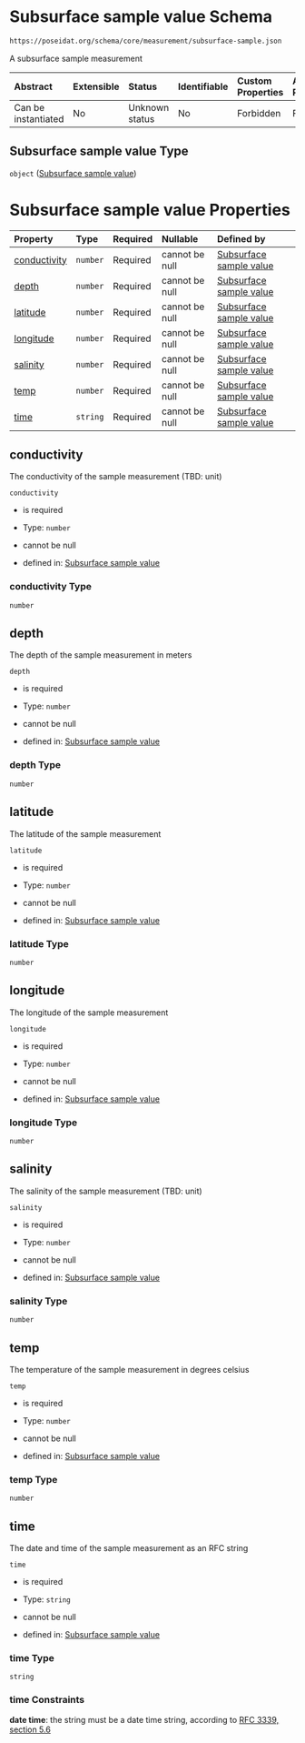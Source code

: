 # Subsurface sample value Schema

```txt
https://poseidat.org/schema/core/measurement/subsurface-sample.json
```

A subsurface sample measurement

| Abstract            | Extensible | Status         | Identifiable | Custom Properties | Additional Properties | Access Restrictions | Defined In                                                                                       |
| :------------------ | :--------- | :------------- | :----------- | :---------------- | :-------------------- | :------------------ | :----------------------------------------------------------------------------------------------- |
| Can be instantiated | No         | Unknown status | No           | Forbidden         | Forbidden             | none                | [subsurface-sample.json](schemas/core/measurement/subsurface-sample.json "open original schema") |

## Subsurface sample value Type

`object` ([Subsurface sample value](subsurface-sample.md))

# Subsurface sample value Properties

| Property                      | Type     | Required | Nullable       | Defined by                                                                                                                                                             |
| :---------------------------- | :------- | :------- | :------------- | :--------------------------------------------------------------------------------------------------------------------------------------------------------------------- |
| [conductivity](#conductivity) | `number` | Required | cannot be null | [Subsurface sample value](subsurface-sample-properties-conductivity.md "https://poseidat.org/schema/core/measurement/subsurface-sample.json#/properties/conductivity") |
| [depth](#depth)               | `number` | Required | cannot be null | [Subsurface sample value](subsurface-sample-properties-depth.md "https://poseidat.org/schema/core/measurement/subsurface-sample.json#/properties/depth")               |
| [latitude](#latitude)         | `number` | Required | cannot be null | [Subsurface sample value](subsurface-sample-properties-latitude.md "https://poseidat.org/schema/core/measurement/subsurface-sample.json#/properties/latitude")         |
| [longitude](#longitude)       | `number` | Required | cannot be null | [Subsurface sample value](subsurface-sample-properties-longitude.md "https://poseidat.org/schema/core/measurement/subsurface-sample.json#/properties/longitude")       |
| [salinity](#salinity)         | `number` | Required | cannot be null | [Subsurface sample value](subsurface-sample-properties-salinity.md "https://poseidat.org/schema/core/measurement/subsurface-sample.json#/properties/salinity")         |
| [temp](#temp)                 | `number` | Required | cannot be null | [Subsurface sample value](subsurface-sample-properties-temp.md "https://poseidat.org/schema/core/measurement/subsurface-sample.json#/properties/temp")                 |
| [time](#time)                 | `string` | Required | cannot be null | [Subsurface sample value](subsurface-sample-properties-time.md "https://poseidat.org/schema/core/measurement/subsurface-sample.json#/properties/time")                 |

## conductivity

The conductivity of the sample measurement (TBD: unit)

`conductivity`

*   is required

*   Type: `number`

*   cannot be null

*   defined in: [Subsurface sample value](subsurface-sample-properties-conductivity.md "https://poseidat.org/schema/core/measurement/subsurface-sample.json#/properties/conductivity")

### conductivity Type

`number`

## depth

The depth of the sample measurement in meters

`depth`

*   is required

*   Type: `number`

*   cannot be null

*   defined in: [Subsurface sample value](subsurface-sample-properties-depth.md "https://poseidat.org/schema/core/measurement/subsurface-sample.json#/properties/depth")

### depth Type

`number`

## latitude

The latitude of the sample measurement

`latitude`

*   is required

*   Type: `number`

*   cannot be null

*   defined in: [Subsurface sample value](subsurface-sample-properties-latitude.md "https://poseidat.org/schema/core/measurement/subsurface-sample.json#/properties/latitude")

### latitude Type

`number`

## longitude

The longitude of the sample measurement

`longitude`

*   is required

*   Type: `number`

*   cannot be null

*   defined in: [Subsurface sample value](subsurface-sample-properties-longitude.md "https://poseidat.org/schema/core/measurement/subsurface-sample.json#/properties/longitude")

### longitude Type

`number`

## salinity

The salinity of the sample measurement (TBD: unit)

`salinity`

*   is required

*   Type: `number`

*   cannot be null

*   defined in: [Subsurface sample value](subsurface-sample-properties-salinity.md "https://poseidat.org/schema/core/measurement/subsurface-sample.json#/properties/salinity")

### salinity Type

`number`

## temp

The temperature of the sample measurement in degrees celsius

`temp`

*   is required

*   Type: `number`

*   cannot be null

*   defined in: [Subsurface sample value](subsurface-sample-properties-temp.md "https://poseidat.org/schema/core/measurement/subsurface-sample.json#/properties/temp")

### temp Type

`number`

## time

The date and time of the sample measurement as an RFC string

`time`

*   is required

*   Type: `string`

*   cannot be null

*   defined in: [Subsurface sample value](subsurface-sample-properties-time.md "https://poseidat.org/schema/core/measurement/subsurface-sample.json#/properties/time")

### time Type

`string`

### time Constraints

**date time**: the string must be a date time string, according to [RFC 3339, section 5.6](https://tools.ietf.org/html/rfc3339 "check the specification")
